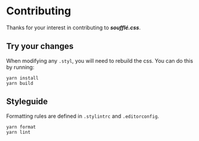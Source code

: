 # Contributing

Thanks for your interest in contributing to ***soufflé.css***.

## Try your changes

When modifying any `.styl`, you will need to rebuild the css. You can do this by running:

```shell
yarn install
yarn build
```

## Styleguide

Formatting rules are defined in `.stylintrc` and `.editorconfig`.

```shell
yarn format
yarn lint
```
